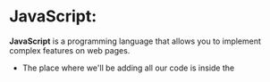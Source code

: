 # JavaScript:
**JavaScript** is a programming language that allows you to implement complex features on web pages.
* The place where we'll be adding all our code is inside the <script> element at the bottom of the HTML.
## Adding variables to store our data.
Variables could be (numbers, letters,boolean).
* Alert is one of JS functions .
* JavaScript operators allow us to perform tests, do math, join strings together, and other such things using (+,-,*)

### Errors:
1. **Syntax errors** : These are spelling errors.
2. **Logic errors** : These are errors where the syntax is actually correct but the code is not what you intended it to be.

* **Concatenate** is a   fancy programming word that means "join together". Joining together strings in JavaScript uses the plus (+) operator.
#### Basic setup:


1. Create a new file called **main.js** , in the same directory as your **index.html** file.
2. Apply the external JavaScript file to your HTML by inserting a **<script>** element into your HTML referencing **main.js** . Put it just before the closing **</body>** tag.
